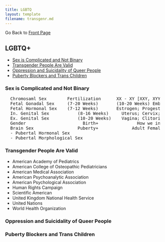 ```yaml
---
title: LGBTQ
layout: template
filename: transgenr.md
--- 
```


Go Back to [Front Page](index.md)

## LGBTQ+
- [Sex is Complicated and Not Binary](#sex-is-complicated-and-not-a-binary)
- [Transgender People Are Valid](#transgender-people-are-valid)
- [Oppression and Suicidality of Queer People](#oppression-and-suicidality-of-queer-people)
- [Puberty Blockers and Trans Children](#puberty-blockers-and-trans-children)

### Sex is Complicated and Not Binary
<pre>
  Chromosaml Sex        Fertilization	   XX - XY [XXY, XYY, XO]
  Fetal Gonadal Sex     (7-20 Weeks)	   (10-20 Weeks) Embryonic Ovaries - (7-12 Weeks) Embryonic Testes
  Fetal Hormonal Sex    (7-12 Weeks)	   Estrogen; Progesterone - Testosterone
  In. Genital Sex		    (8-16 Weeks)  	 Uterus; Cervix; Fallopian Tubes - Vas Deferens; Prostate; Epididymis
  Ex. Genital Sex		    (10-20 Weeks) 	 Vagina; Clitoris (10-20 Weeks) - Penis; Scrotum (12-14 Weeks)
  Gender			          Birth+		       How we interpret and categorize the mixture of all previous stages.
  Brain Sex			        Puberty+		     Adult Female Hormone Levels/Patterns - Adult Male Hormone Levels/Patterns
  - Pubertal Hormonal Sex
  - Pubertal Morphological Sex
</pre>

### Transgender People Are Valid
- American Academy of Pediatrics
- American College of Osteopathic Pediatricians
- American Medical Association
- American Psychoanalytic Association
- American Psychological Association
- Human Rights Campaign
- Scientific American
- United Kingdom National Health Service
- United Nations
- World Health Organization

### Oppression and Suicidality of Queer People

### Puberty Blockers and Trans Children
